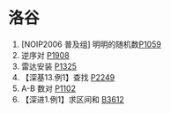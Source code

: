 # 洛谷

1.  [NOIP2006 普及组] 明明的随机数[P1059](./problem/P1059.md)
2. 逆序对 [P1908](./problem/P1908.md)
3. 雷达安装 [P1325](./problem/P1325.md)
4. 【深基13.例1】查找 [P2249](./problem/P2249.md)
5. A-B 数对 [P1102](./problem/P1102.md)
6. 【深进1.例1】求区间和 [B3612](./problem/B3612.md)